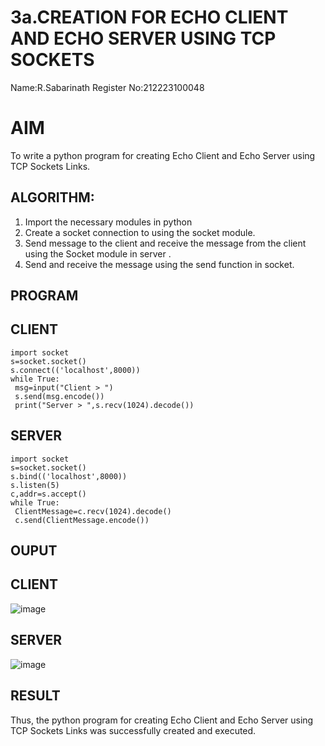 # 3a.CREATION FOR ECHO CLIENT AND ECHO SERVER USING TCP SOCKETS
Name:R.Sabarinath
Register No:212223100048
# AIM
To write a python program for creating Echo Client and Echo Server using TCP
Sockets Links.
## ALGORITHM:
1. Import the necessary modules in python
2. Create a socket connection to using the socket module.
3. Send message to the client and receive the message from the client using the Socket module in
 server .
4. Send and receive the message using the send function in socket.
## PROGRAM
## CLIENT
```
import socket
s=socket.socket()
s.connect(('localhost',8000))
while True:
 msg=input("Client > ")
 s.send(msg.encode())
 print("Server > ",s.recv(1024).decode())
```
## SERVER
```
import socket
s=socket.socket()
s.bind(('localhost',8000))
s.listen(5)
c,addr=s.accept()
while True:
 ClientMessage=c.recv(1024).decode()
 c.send(ClientMessage.encode())
```
## OUPUT
## CLIENT
![image](https://github.com/Sabari-2005/3a.Sockets_Creation_for_Echo_Client_and_Echo_Server/assets/139338709/4ee1f3cd-224d-48bd-aa20-25e6f216c7ae)
## SERVER
![image](https://github.com/Sabari-2005/3a.Sockets_Creation_for_Echo_Client_and_Echo_Server/assets/139338709/9644cba8-532e-4429-a0a5-fe96da5249d8)

## RESULT
Thus, the python program for creating Echo Client and Echo Server using TCP Sockets Links was successfully created and executed.

